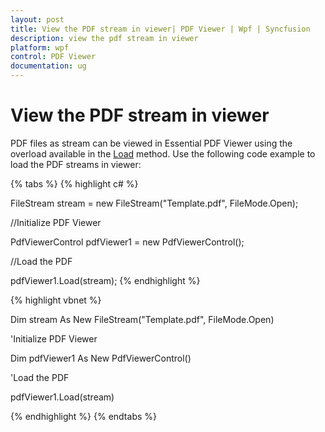 ```yaml
---
layout: post
title: View the PDF stream in viewer| PDF Viewer | Wpf | Syncfusion
description: view the pdf stream in viewer
platform: wpf
control: PDF Viewer
documentation: ug
---
```


# View the PDF stream in viewer

PDF files as stream can be viewed in Essential PDF Viewer using the overload available in the [Load](https://help.syncfusion.com/cr/cref_files/wpf/pdf%20viewer/Syncfusion.PdfViewer.WPF~Syncfusion.Windows.PdfViewer.PdfViewerControl~Load(Stream).html) method. Use the following code example to load the PDF streams in viewer:

{% tabs %}
{% highlight c# %}

FileStream stream = new FileStream("Template.pdf", FileMode.Open);

//Initialize PDF Viewer

PdfViewerControl pdfViewer1 = new PdfViewerControl();



//Load the PDF

pdfViewer1.Load(stream);
{% endhighlight %}


{% highlight vbnet %}

Dim stream As New FileStream("Template.pdf", FileMode.Open)



'Initialize PDF Viewer

Dim pdfViewer1 As New PdfViewerControl()



'Load the PDF

pdfViewer1.Load(stream)

{% endhighlight %}
{% endtabs %}

